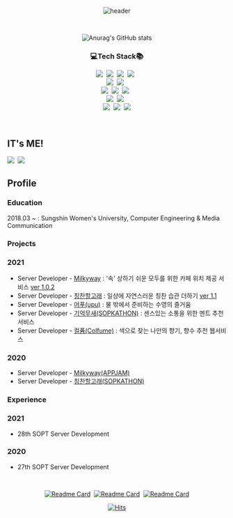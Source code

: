 <div align=center>

![header](https://capsule-render.vercel.app/api?type=wave&color=FFC0CB&height=350&section=header&text=✔️merge%20to%20dain&fontSize=65)

<br>

![Anurag's GitHub stats](https://github-readme-stats.vercel.app/api?username=Chedda98&count_private=true&show_icons=true&theme=buefy)

### 💻Tech Stack📚
<img src="https://img.shields.io/badge/Java-007396?style=for-the-badge&logo=Java&logoColor=white"/></a>&nbsp;&nbsp;<img src="https://img.shields.io/badge/Javascript-F7DF1E?style=for-the-badge&logo=Javascript&logoColor=white"/></a>&nbsp;&nbsp;<img src="https://img.shields.io/badge/TypeScript-3178C6?style=for-the-badge&logo=TypeScript&logoColor=white"/></a>&nbsp;&nbsp;<img src="https://img.shields.io/badge/Spring-6DB33F?style=for-the-badge&logo=Spring&logoColor=white"/></a>&nbsp;&nbsp;<br>
<img src="https://img.shields.io/badge/Node.js-339933?style=for-the-badge&logo=Node.js&logoColor=white"/></a>&nbsp;&nbsp;<img src="https://img.shields.io/badge/Express.js-000000?style=for-the-badge&logo=Express&logoColor=white"/></a>&nbsp;&nbsp;
<br>
<img src="https://img.shields.io/badge/MySQL-4479A1?style=for-the-badge&logo=MySQL&logoColor=white"/></a>&nbsp;&nbsp;<img src="https://img.shields.io/badge/Docker-2496ED?style=for-the-badge&logo=Docker&logoColor=white"/></a>&nbsp;&nbsp;<img src="https://img.shields.io/badge/MongoDB-47A248?style=for-the-badge&logo=MongoDB&logoColor=white"/></a>&nbsp;&nbsp;
<br>
<img src="https://img.shields.io/badge/NGINX-009639?style=for-the-badge&logo=NGINX&logoColor=white"/></a>&nbsp;&nbsp;<img src="https://img.shields.io/badge/AWS-232F3E?style=for-the-badge&logo=Amazon-AWS&nbspAws&logoColor=white"/></a>&nbsp;&nbsp;
<br>
<img src="https://img.shields.io/badge/Git-F05032?style=for-the-badge&logo=Git&logoColor=white"/></a>&nbsp;&nbsp;<img src="https://img.shields.io/badge/GitHub Actions-2088FF?style=for-the-badge&logo=GitHub-Actions&logoColor=white"/></a>&nbsp;&nbsp;<img src="https://img.shields.io/badge/Terraform-623CE4?style=for-the-badge&logo=Terraform&logoColor=white"/></a>

</div>

<br>

## IT's ME!
<a href="https://www.instagram.com/chedda_92/"><img src="https://img.shields.io/badge/Instagram-DD2A78?style=flat-square&logo=Instagram&logoColor=white&link=https://www.instagram.com/chedda_92/"/></a>&nbsp;&nbsp;<a href="https://github.com/Chedda98?tab=overview&from=2021-01-01&to=2021-01-09"><img src="https://img.shields.io/badge/GitHub-181717?style=flat-square&logo=Github&logoColor=white&link=https://www.instagram.com/chedda_92/"/></a>

## Profile
### Education
2018.03 ~ : Sungshin Women's University, Computer Engineering & Media Communication

### Projects
### 2021
- Server Developer - [Milkyway](https://github.com/MilkyOnOurWay/MilkieServer) : '속' 상하기 쉬운 모두를 위한 카페 위치 제공 서비스 [ver 1.0.2](https://linktr.ee/milkyway_official)
- Server Developer - [칭찬할고래](https://github.com/Praise-Whale/Praise-Server) : 일상에 자연스러운 칭찬 습관 더하기 [ver 1.1](https://linktr.ee/Goraedan)
- Server Developer - [어푸(upu)](https://github.com/Umpah-swim-wave/SwimintheServer) : 물 밖에서 준비하는 수영의 즐거움
- Server Developer - [기억무새(SOPKATHON)](https://github.com/memoryparrot/yesjam-server) : 센스있는 소통을 위한 멘트 추천 서비스
- Server Developer - [컬퓸(Colfume)](https://github.com/colfume/back-2the-fumeture) : 색으로 찾는 나만의 향기, 향수 추천 웹서비스

### 2020
- Server Developer - [Milkyway(APPJAM)](https://github.com/MilkyOnOurWay/MilkieServer)
- Server Developer - [칭찬할고래(SOPKATHON)](https://github.com/Praise-Whale/Praise-Server)

### Experience
### 2021
- 28th SOPT Server Development

### 2020
- 27th SOPT Server Development

<br>

<div align=center>

[![Readme Card](https://github-readme-stats.vercel.app/api/pin/?username=Chedda98&repo=Milkieserver&show_owner=true&theme=buefy)](https://github.com/MilkyOnOurWay/MilkieServer)&nbsp;&nbsp;[![Readme Card](https://github-readme-stats.vercel.app/api/pin/?username=Chedda98&repo=Praise_Server&show_owner=true&theme=buefy)](https://github.com/Chedda98/Praise_Server)&nbsp;&nbsp;[![Readme Card](https://github-readme-stats.vercel.app/api/pin/?username=Chedda98&repo=SwimintheServer&show_owner=true&theme=buefy)](https://github.com/Chedda98/SwimintheServer)
  
[![Hits](https://hits.seeyoufarm.com/api/count/incr/badge.svg?url=https%3A%2F%2Fgithub.com%2FChedda98&count_bg=%23FF69B4&title_bg=%239C8080&icon=github.svg&icon_color=%23F3EDED&title=hits&edge_flat=false)](https://hits.seeyoufarm.com)

</div>

<!--
**Chedda98/Chedda98** is a ✨ _special_ ✨ repository because its `README.md` (this file) appears on your GitHub profile.

Here are some ideas to get you started:

- 🔭 I’m currently working on ...
- 🌱 I’m currently learning ...
- 👯 I’m looking to collaborate on ...
- 🤔 I’m looking for help with ...
- 💬 Ask me about ...
- 📫 How to reach me: ...
- 😄 Pronouns: ...
- ⚡ Fun fact: ...
-->
